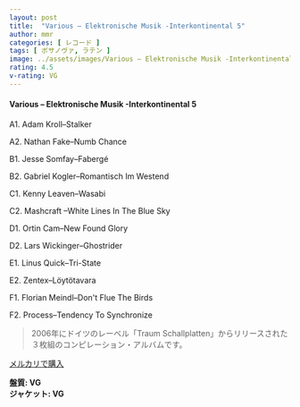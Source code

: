```yaml
---
layout: post
title:  "Various – Elektronische Musik -Interkontinental 5"
author: mmr
categories: [ レコード ]
tags: [ ボサノヴァ, ラテン ]
image: ../assets/images/Various – Elektronische Musik -Interkontinental 5.jpg
rating: 4.5
v-rating: VG
---
```


#### Various – Elektronische Musik -Interkontinental 5

A1. Adam Kroll–Stalker

A2. Nathan Fake–Numb Chance

B1. Jesse Somfay–Fabergé

B2. Gabriel Kogler–Romantisch Im Westend

C1. Kenny Leaven–Wasabi

C2. Mashcraft –White Lines In The Blue Sky

D1. Ortin Cam–New Found Glory

D2. Lars Wickinger–Ghostrider

E1. Linus Quick–Tri-State

E2. Zentex–Löytötavara

F1. Florian Meindl–Don't Flue The Birds

F2. Process–Tendency To Synchronize

> 2006年にドイツのレーベル「Traum Schallplatten」からリリースされた３枚組のコンピレーション・アルバムです。

[メルカリで購入](https://jp.mercari.com/item/m26372156759)

<div class="mt-4 mb-4 d-flex align-items-center">
<strong class="mr-1">盤質: VG</strong>
</div>
<div class="mt-4 mb-4 d-flex align-items-center">
<strong class="mr-1">ジャケット: VG</strong>
</div>
